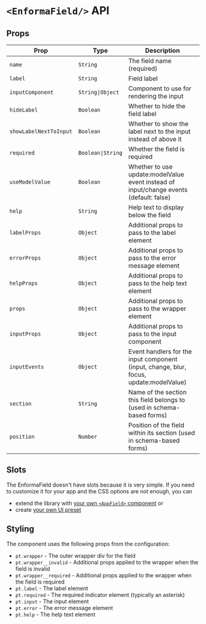 # `<EnformaField/>` API

<TabNav :items="[
{ label: 'Usage', link: '/field-forms/enforma-field' },
{ label: 'API', link: '/field-forms/enforma-field_api' },
]" />

## Props

| Prop | Type | Description                                                                            |
|------|------|----------------------------------------------------------------------------------------|
| `name` | `String` | The field name (required)                                                              |
| `label` | `String` | Field label                                                                            |
| `inputComponent` | `String\|Object` | Component to use for rendering the input                                               |
| `hideLabel` | `Boolean` | Whether to hide the field label                                                        |
| `showLabelNextToInput` | `Boolean` | Whether to show the label next to the input instead of above it                        |
| `required` | `Boolean\|String` | Whether the field is required                                                          |
| `useModelValue` | `Boolean` | Whether to use update:modelValue event instead of input/change events (default: false) |
| `help` | `String` | Help text to display below the field                                                   |
| `labelProps` | `Object` | Additional props to pass to the label element                                          |
| `errorProps` | `Object` | Additional props to pass to the error message element                                  |
| `helpProps` | `Object` | Additional props to pass to the help text element                                      |
| `props` | `Object` | Additional props to pass to the wrapper element                                        |
| `inputProps` | `Object` | Additional props to pass to the input component                                        |
| `inputEvents` | `Object` | Event handlers for the input component (input, change, blur, focus, update:modelValue) |
| `section` | `String` | Name of the section this field belongs to (used in schema-based forms)                 |
| `position` | `Number` | Position of the field within its section (used in schema-based forms)                  |

<!--@include: ../_partials/use-model-value.md-->

## Slots

The EnformaField doesn't have slots because it is very simple. If you need to customize it for your app and the CSS options are not enough, you can
- extend the library with [your own `<AppField>` component](/extensibility/custom-components.md) or 
- create [your own UI preset](/ui-library-integration/creating-your-own-ui-preset.md) 

## Styling

The component uses the following props from the configuration:

- `pt.wrapper` - The outer wrapper div for the field
- `pt.wrapper__invalid` - Additional props applied to the wrapper when the field is invalid
- `pt.wrapper__required` - Additional props applied to the wrapper when the field is required
- `pt.label` - The label element
- `pt.required` - The required indicator element (typically an asterisk)
- `pt.input` - The input element
- `pt.error` - The error message element
- `pt.help` - The help text element
